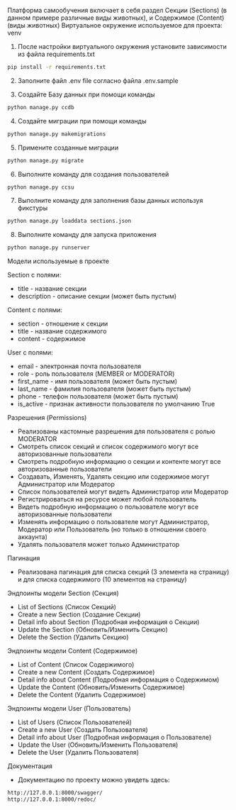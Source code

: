 Платформа самообучения включает в себя раздел Секции (Sections) (в данном примере различные виды животных), и
Содержимое (Content) (виды животных)
Виртуальное окружение используемое для проекта: venv

1) После настройки виртуального окружения установите зависимости из файла requirements.txt

```bash
pip install -r requirements.txt
```

2) Заполните файл .env file согласно файла .env.sample


3) Создайте Базу данных при помощи команды

```bash
python manage.py ccdb
```

4) Создайте миграции при помощи команды

```bash
python manage.py makemigrations
```

5) Примените созданные миграции

```bash
python manage.py migrate
```

6) Выполните команду для создания пользователей

```bash
python manage.py ccsu
```

7) Выполните команду для заполнения базы данных используя фикстуры

```bash
python manage.py loaddata sections.json
```

8) Выполните команду для запуска приложения
```bash
python manage.py runserver
```

Модели используемые в проекте

Section с полями:

- title - название секции
- description - описание секции (может быть пустым)

Content с полями:

- section - отношение к секции
- title - название содержимого
- content - содержимое

User с полями:

- email - электронная почта пользователя
- role - роль пользователя (MEMBER or MODERATOR)
- first_name - имя пользователя (может быть пустым)
- last_name - фамилия пользователя (может быть пустым)
- phone - телефон пользователя (может быть пустым)
- is_active - признак активности пользователя по умолчанию True

Разрешения (Permissions)

- Реализованы кастомные разрешения для пользователя с ролью MODERATOR
- Смотреть список секций и список содержимого могут все авторизованные пользователи
- Смотреть подробную информацию о секции и контенте могут все авторизованные пользователи
- Создавать, Изменять, Удалять секцию или содержимое могут Администратор или Модератор
- Список пользователей могут видеть Администратор или Модератор
- Регистрироваться на ресурсе может любой пользователь
- Видеть подробную информацию о пользователе могут все авторизованные пользователи
- Изменять информацию о пользователе могут Администратор, Модератор или Пользователь (но только в отношении своего аккаунта)
- Удалять пользователя может только Администратор

Пагинация

- Реализована пагинация для списка секций (3 элемента на страницу) и для списка содержимого (10 элементов на страницу)

Эндпоинты модели Section (Секция)

- List of Sections (Список Секций)
- Create a new Section (Создание Секции)
- Detail info about Section (Подробная информация о Секции)
- Update the Section (Обновить/Изменить Секцию)
- Delete the Section (Удалить Секцию)

Эндпоинты модели Content (Содержимое)

- List of Сontent (Список Содержимого)
- Create a new Сontent (Создать Содержимое)
- Detail info about Сontent (Подробная информация о Содержимом)
- Update the Сontent (Обновить/Изменить Содержимое)
- Delete the Сontent (Удалить Содержимое)

Эндпоинты модели User (Пользователь)

- List of Users (Список Пользователей)
- Create a new User (Создать Пользователя)
- Detail info about User (Подробная информация о Пользователе)
- Update the User (Обновить/Изменить Пользователя)
- Delete the User (Удалить Пользователя)

Документация

- Документацию по проекту можно увидеть здесь:

```bash
http://127.0.0.1:8000/swagger/
http://127.0.0.1:8000/redoc/
```